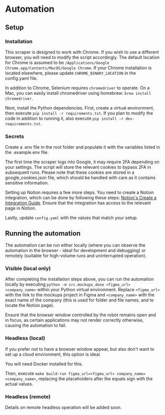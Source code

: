 # Automation

## Setup

### Installation

This scraper is designed to work with Chrome. If you wish to use a different browser, you will need to modify the script accordingly. The default location for Chrome is assumed to be `/Applications/Google Chrome.app/Contents/MacOS/Google Chrome`. If your Chrome installation is located elsewhere, please update `CHROME_BINARY_LOCATION` in the config.yaml file.

In addition to Chrome, Selenium requires `chromedriver` to operate. On a Mac, you can easily install chromedriver using homebrew: `brew install chromedriver`.

Next, install the Python dependencies. First, create a virtual environment, then execute `pip install -r requirements.txt`. If you plan to modify the code in addition to running it, also execute `pip install -r dev-requirements.txt`.

### Secrets

Create a .env file in the root folder and populate it with the variables listed in the .example.env file.

The first time the scraper logs into Google, it may require 2FA depending on your settings. The script will store the relevant cookies to bypass 2FA in subsequent runs. Please note that these cookies are stored in a google_cookies.json file, which should be handled with care as it contains sensitive information.

Setting up Notion requires a few more steps. You need to create a Notion integration, which can be done by following these steps: [Notion's Create a Integration Guide](https://developers.notion.com/docs/create-a-notion-integration). Ensure that the integration has access to the relevant page in Notion.

Lastly, update `config.yaml` with the values that match your setup.

## Running the automation

The automation can be run either locally (where you can observe the automation in the browser - ideal for development and debugging) or remotely (suitable for high-volume runs and uninterrupted operation).

### Visible (local only)

After completing the installation steps above, you can run the automation locally by executing `python -m src.mockups_done <figma_url> <company_name>` within your Python virtual environment. Replace `<figma_url>` with the link to the mockups project in Figma and `<company_name>` with the exact name of the company (this is used for folder and file names, and to locate the Notion page).

Ensure that the browser window controlled by the robot remains open and in focus, as certain applications may not render correctly otherwise, causing the automation to fail.

### Headless (local)

If you prefer not to have a browser window appear, but also don't want to set up a cloud environment, this option is ideal.

You will need Docker installed for this.

Then, execute `make build-run figma_url=<figma_url> company_name=<company_name>`, replacing the placeholders after the equals sign with the actual values.

### Headless (remote)

Details on remote headless operation will be added soon.
